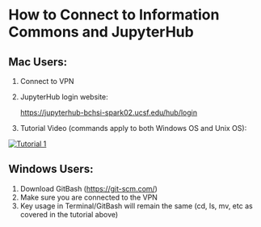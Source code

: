 # How to Connect to Information Commons and JupyterHub
## Mac Users:

1. Connect to VPN
2. JupyterHub login website: 

    https://jupyterhub-bchsi-spark02.ucsf.edu/hub/login
    
3. Tutorial Video (commands apply to both Windows OS and Unix OS):

[![Tutorial 1](http://img.youtube.com/vi/RZpFAbKIUJo/0.jpg)](http://www.youtube.com/watch?v=RZpFAbKIUJo)

## Windows Users:

1. Download GitBash (https://git-scm.com/)
2. Make sure you are connected to the VPN
3. Key usage in Terminal/GitBash will remain the same (cd, ls, mv, etc as covered in the tutorial above)
